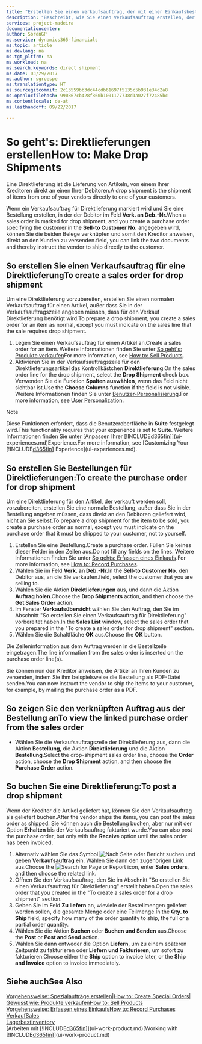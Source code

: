 ```yaml
---
title: "Erstellen Sie einen Verkaufsauftrag, der mit einer Einkaufsbestellung für eine direkte Lieferung verknüpft ist| Microsoft Docs"
description: "Beschreibt, wie Sie einen Verkaufsauftrag erstellen, der mit einer Bestellung verknüpft ist, um sicherzustellen, dass die Artikel vom Kreditor direkt an den Debitor versendet werden"
services: project-madeira
documentationcenter: 
author: SorenGP
ms.service: dynamics365-financials
ms.topic: article
ms.devlang: na
ms.tgt_pltfrm: na
ms.workload: na
ms.search.keywords: direct shipment
ms.date: 03/29/2017
ms.author: sgroespe
ms.translationtype: HT
ms.sourcegitcommit: 2c13559bb3dc44cdb61697f5135c5b931e34d2a8
ms.openlocfilehash: 990867cb428f860b1001177738d1a027f72485bc
ms.contentlocale: de-at
ms.lasthandoff: 09/22/2017

---
```

# <a name="how-to-make-drop-shipments"></a><span data-ttu-id="add62-103">So geht's: Direktlieferungen erstellen</span><span class="sxs-lookup"><span data-stu-id="add62-103">How to: Make Drop Shipments</span></span>
<span data-ttu-id="add62-104">Eine Direktlieferung ist die Lieferung von Artikeln, von einem Ihrer Kreditoren direkt an einen Ihrer Debitoren.</span><span class="sxs-lookup"><span data-stu-id="add62-104">A drop shipment is the shipment of items from one of your vendors directly to one of your customers.</span></span>

<span data-ttu-id="add62-105">Wenn ein Verkaufsauftrag für Direktlieferung markiert wird und Sie eine Bestellung erstellen, in der der Debitor im Feld **Verk. an Deb.-Nr.**</span><span class="sxs-lookup"><span data-stu-id="add62-105">When a sales order is marked for drop shipment, and you create a purchase order specifying the customer in the **Sell-to Customer No.**</span></span> <span data-ttu-id="add62-106">angegeben wird, können Sie die beiden Belege verknüpfen und somit den Kreditor anweisen, direkt an den Kunden zu versenden.</span><span class="sxs-lookup"><span data-stu-id="add62-106">field, you can link the two documents and thereby instruct the vendor to ship directly to the customer.</span></span>

## <a name="to-create-a-sales-order-for-drop-shipment"></a><span data-ttu-id="add62-107">So erstellen Sie einen Verkaufsauftrag für eine Direktlieferung</span><span class="sxs-lookup"><span data-stu-id="add62-107">To create a sales order for drop shipment</span></span>
<span data-ttu-id="add62-108">Um eine Direktlieferung vorzubereiten, erstellen Sie einen normalen Verkaufsauftrag für einen Artikel, außer dass Sie in der Verkaufsauftragszeile angeben müssen, dass für den Verkauf Direktlieferung benötigt wird.</span><span class="sxs-lookup"><span data-stu-id="add62-108">To prepare a drop shipment, you create a sales order for an item as normal, except you must indicate on the sales line that the sale requires drop shipment.</span></span>

1. <span data-ttu-id="add62-109">Legen Sie einen Verkaufsauftrag für einen Artikel an.</span><span class="sxs-lookup"><span data-stu-id="add62-109">Create a sales order for an item.</span></span> <span data-ttu-id="add62-110">Weitere Informationen finden Sie unter [So geht's: Produkte verkaufen](sales-how-sell-products.md)</span><span class="sxs-lookup"><span data-stu-id="add62-110">For more information, see [How to: Sell Products](sales-how-sell-products.md).</span></span>
2. <span data-ttu-id="add62-111">Aktivieren Sie in der Verkaufsauftragszeile für den Direktlieferungsartikel das Kontrollkästchen **Direktlieferung**.</span><span class="sxs-lookup"><span data-stu-id="add62-111">On the sales order line for the drop shipment, select the **Drop Shipment** check box.</span></span> <span data-ttu-id="add62-112">Verwenden Sie die Funktion **Spalten auswählen**, wenn das Feld nicht sichtbar ist.</span><span class="sxs-lookup"><span data-stu-id="add62-112">Use the **Choose Columns** function if the field is not visible.</span></span> <span data-ttu-id="add62-113">Weitere Informationen finden Sie unter [Benutzer-Personalisierung](ui-user-personalization.md).</span><span class="sxs-lookup"><span data-stu-id="add62-113">For more information, see [User Personalization](ui-user-personalization.md).</span></span>

> [!NOTE]  
>   <span data-ttu-id="add62-114">Diese Funktionen erfordert, dass die Benutzeroberfläche in **Suite** festgelegt wird.</span><span class="sxs-lookup"><span data-stu-id="add62-114">This functionality requires that your experience is set to **Suite**.</span></span> <span data-ttu-id="add62-115">Weitere Informationen finden Sie unter [Anpassen Ihrer [!INCLUDE[d365fin](includes/d365fin_md.md)]](ui-experiences.md)Experience.</span><span class="sxs-lookup"><span data-stu-id="add62-115">For more information, see [Customizing Your [!INCLUDE[d365fin](includes/d365fin_md.md)] Experience](ui-experiences.md).</span></span>

## <a name="to-create-the-purchase-order-for-drop-shipment"></a><span data-ttu-id="add62-116">So erstellen Sie Bestellungen für Direktlieferungen:</span><span class="sxs-lookup"><span data-stu-id="add62-116">To create the purchase order for drop shipment</span></span>
<span data-ttu-id="add62-117">Um eine Direktlieferung für den Artikel, der verkauft werden soll, vorzubereiten, erstellen Sie eine normale Bestellung, außer dass Sie in der Bestellung angeben müssen, dass direkt an den Debitoren geliefert wird, nicht an Sie selbst.</span><span class="sxs-lookup"><span data-stu-id="add62-117">To prepare a drop shipment for the item to be sold, you create a purchase order as normal, except you must indicate on the purchase order that it must be shipped to your customer, not to yourself.</span></span>

1. <span data-ttu-id="add62-118">Erstellen Sie eine Bestellung.</span><span class="sxs-lookup"><span data-stu-id="add62-118">Create a purchase order.</span></span> <span data-ttu-id="add62-119">Füllen Sie keines dieser Felder in den Zeilen aus.</span><span class="sxs-lookup"><span data-stu-id="add62-119">Do not fill any fields on the lines.</span></span> <span data-ttu-id="add62-120">Weitere Informationen finden Sie unter [So gehts: Erfassen eines Einkaufs](purchasing-how-record-purchases.md).</span><span class="sxs-lookup"><span data-stu-id="add62-120">For more information, see [How to: Record Purchases](purchasing-how-record-purchases.md).</span></span>
2. <span data-ttu-id="add62-121">Wählen Sie im Feld **Verk. an Deb.-Nr.**</span><span class="sxs-lookup"><span data-stu-id="add62-121">In the **Sell-to Customer No.**</span></span> <span data-ttu-id="add62-122">den Debitor aus, an die Sie verkaufen.</span><span class="sxs-lookup"><span data-stu-id="add62-122">field, select the customer that you are selling to.</span></span>
3. <span data-ttu-id="add62-123">Wählen Sie die Aktion **Direktlieferungen** aus, und dann die Aktion **Auftrag holen**.</span><span class="sxs-lookup"><span data-stu-id="add62-123">Choose the **Drop Shipments** action, and then choose the **Get Sales Order** action.</span></span>
4. <span data-ttu-id="add62-124">Im Fenster **Verkaufsübersicht** wählen Sie den Auftrag, den Sie im Abschnitt "So erstellen Sie einen Verkaufsauftrag für Direktlieferung" vorbereitet haben.</span><span class="sxs-lookup"><span data-stu-id="add62-124">In the **Sales List** window, select the sales order that you prepared in the "To create a sales order for drop shipment" section.</span></span>
5. <span data-ttu-id="add62-125">Wählen Sie die Schaltfläche **OK** aus.</span><span class="sxs-lookup"><span data-stu-id="add62-125">Choose the **OK** button.</span></span>

<span data-ttu-id="add62-126">Die Zeileninformation aus dem Auftrag werden in die Bestellzeile eingetragen.</span><span class="sxs-lookup"><span data-stu-id="add62-126">The line information from the sales order is inserted on the purchase order line(s).</span></span>

<span data-ttu-id="add62-127">Sie können nun den Kreditor anweisen, die Artikel an Ihren Kunden zu versenden, indem Sie ihm beispielsweise die Bestellung als PDF-Datei senden.</span><span class="sxs-lookup"><span data-stu-id="add62-127">You can now instruct the vendor to ship the items to your customer, for example, by mailing the purchase order as a PDF.</span></span>     

## <a name="to-view-the-linked-purchase-order-from-the-sales-order"></a><span data-ttu-id="add62-128">So zeigen Sie den verknüpften Auftrag aus der Bestellung an</span><span class="sxs-lookup"><span data-stu-id="add62-128">To view the linked purchase order from the sales order</span></span>
* <span data-ttu-id="add62-129">Wählen Sie die Verkaufsauftragszeile der Direktlieferung aus, dann die Aktion **Bestellung**, die Aktion **Direktlieferung** und die Aktion **Bestellung**.</span><span class="sxs-lookup"><span data-stu-id="add62-129">Select the drop-shipment sales order line, choose the **Order** action, choose the **Drop Shipment** action, and then choose the **Purchase Order** action.</span></span>

## <a name="to-post-a-drop-shipment"></a><span data-ttu-id="add62-130">So buchen Sie eine Direktlieferung:</span><span class="sxs-lookup"><span data-stu-id="add62-130">To post a drop shipment</span></span>
<span data-ttu-id="add62-131">Wenn der Kreditor die Artikel geliefert hat, können Sie den Verkaufsauftrag als geliefert buchen.</span><span class="sxs-lookup"><span data-stu-id="add62-131">After the vendor ships the items, you can post the sales order as shipped.</span></span> <span data-ttu-id="add62-132">Sie können auch die Bestellung buchen, aber nur mit der Option **Erhalten** bis der Verkaufsauftrag fakturiert wurde.</span><span class="sxs-lookup"><span data-stu-id="add62-132">You can also post the purchase order, but only with the **Receive** option until the sales order has been invoiced.</span></span>

1. <span data-ttu-id="add62-133">Alternativ wählen Sie das Symbol ![Nach Seite oder Bericht suchen](media/ui-search/search_small.png "Nach Seite oder Bericht suchen") und geben **Verkaufsauftrag** ein. Wählen Sie dann den zugehörigen Link aus.</span><span class="sxs-lookup"><span data-stu-id="add62-133">Choose the ![Search for Page or Report](media/ui-search/search_small.png "Search for Page or Report icon") icon, enter **Sales orders**, and then choose the related link.</span></span>
2. <span data-ttu-id="add62-134">Öffnen Sie den Verkaufsauftrag, den Sie im Abschnitt "So erstellen Sie einen Verkaufsauftrag für Direktlieferung" erstellt haben.</span><span class="sxs-lookup"><span data-stu-id="add62-134">Open the sales order that you created in the "To create a sales order for a drop shipment" section.</span></span>
3. <span data-ttu-id="add62-135">Geben Sie im Feld **Zu liefern** an, wieviele der Bestellmengen geliefert werden sollen, die gesamte Menge oder eine Teilmenge.</span><span class="sxs-lookup"><span data-stu-id="add62-135">In the **Qty. to Ship** field, specify how many of the order quantity to ship, the full or a partial order quantity.</span></span>
4. <span data-ttu-id="add62-136">Wählen Sie die Aktion **Buchen** oder **Buchen und Senden** aus.</span><span class="sxs-lookup"><span data-stu-id="add62-136">Choose the **Post** or **Post and Send** action.</span></span>
5. <span data-ttu-id="add62-137">Wählen Sie dann entweder die Option **Liefern**, um zu einem späteren Zeitpunkt zu fakturieren oder **Liefern und Fakturieren**, um sofort zu fakturieren.</span><span class="sxs-lookup"><span data-stu-id="add62-137">Choose either the **Ship** option to invoice later, or the **Ship and Invoice** option to invoice immediately.</span></span>

## <a name="see-also"></a><span data-ttu-id="add62-138">Siehe auch</span><span class="sxs-lookup"><span data-stu-id="add62-138">See Also</span></span>
<span data-ttu-id="add62-139">[Vorgehensweise: Spezialaufträge erstellen](sales-how-to-create-special-orders.md)|</span><span class="sxs-lookup"><span data-stu-id="add62-139">[How to: Create Special Orders](sales-how-to-create-special-orders.md)|</span></span>  
[<span data-ttu-id="add62-140">Gewusst wie: Produkte verkaufen</span><span class="sxs-lookup"><span data-stu-id="add62-140">How to: Sell Products</span></span>](sales-how-sell-products.md)  
[<span data-ttu-id="add62-141">Vorgehensweise: Erfassen eines Einkaufs</span><span class="sxs-lookup"><span data-stu-id="add62-141">How to: Record Purchases</span></span>](purchasing-how-record-purchases.md)  
[<span data-ttu-id="add62-142">Verkauf</span><span class="sxs-lookup"><span data-stu-id="add62-142">Sales</span></span>](sales-manage-sales.md)  
[<span data-ttu-id="add62-143">Lagerbest</span><span class="sxs-lookup"><span data-stu-id="add62-143">Inventory</span></span>](inventory-manage-inventory.md)  
<span data-ttu-id="add62-144">[Arbeiten mit [!INCLUDE[d365fin](includes/d365fin_md.md)]](ui-work-product.md)</span><span class="sxs-lookup"><span data-stu-id="add62-144">[Working with [!INCLUDE[d365fin](includes/d365fin_md.md)]](ui-work-product.md)</span></span>

